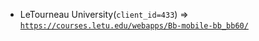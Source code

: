  - LeTourneau University(`client_id=433`) => [`https://courses.letu.edu/webapps/Bb-mobile-bb_bb60/`](https://courses.letu.edu/webapps/Bb-mobile-bb_bb60/)
